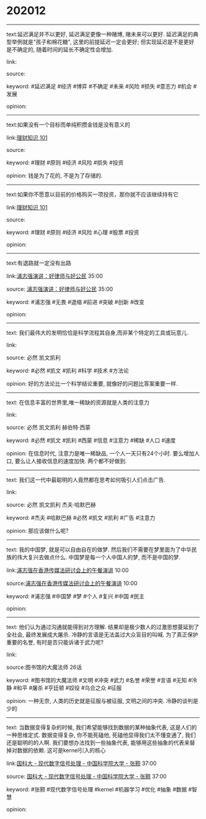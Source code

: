 # 202012

---

text:延迟满足并不以更好, 延迟满足更像一种赌博, 赌未来可以更好. 延迟满足的典型举例就是"孩子和棉花糖", 这里的前提延迟一定会更好; 但实现延迟是不是更好是不确定的, 随着时间的延长不确定性会增加.

link:

source:

keyword: #延迟满足 #经济 #博弈 #不确定 #未来 #风险 #损失 #意志力 #机会 #发展

opinion:

---

text:如果没有一个目标而单纯积攒金钱是没有意义的

link:[理财知识 101](https://www.douban.com/note/783861742/)

source:

keyword: #理财 #原则 #经济 #风险 #损失 #投资

opinion: 钱是为了花的, 不是为了存储的.

---

text:如果你不愿意以目前的价格购买一项投资，那你就不应该继续持有它

link:[理财知识 101](https://www.douban.com/note/783861742/)

source:

keyword: #理财 #原则 #经济 #风险 #心理 #股票 #投资

opinion:

---

text:有退路就一定没有出路

link:[浦志强演讲：好律师与好公民](https://www.youtube.com/watch?v=PfKpXfEgunY) 35:00

source: [浦志强演讲：好律师与好公民](https://www.youtube.com/watch?v=PfKpXfEgunY) 35:00

keyword: #浦志强 #无畏 #退缩 #前进 #突破 #创新 #改变

opinion:

---

text: 我们最伟大的发明恰恰是科学流程其自身,而非某个特定的工具或玩意儿.

link:

source: 必然 凯文凯利

keyword: #必然 #凯文 #凯利 #科学 #技术 #方法论

opinion: 好的方法论比一个科学结论重要, 就像好的问题比答案重要一样.

---

text: 在信息丰富的世界里,唯一稀缺的资源就是人类的注意力

link:

source: 必然 凯文凯利 赫伯特·西蒙

keyword: #必然 #凯文 #凯利 #西蒙 #信息 #注意力 #稀缺 #人口 #速度

opinion: 在信息时代, 注意力是唯一稀缺品, 一个人一天只有24个小时. 要么增加人口, 要么让人接收信息的速度加快. 两个都不好做到.

---

text: 我们这一代中最聪明的人竟然都在思考如何吸引人们点击广告.

link:

source:  必然 凯文凯利 杰夫·哈默巴赫

keyword: #杰夫 #哈默巴赫 #必然 #凯文 #凯利 #广告 #注意力

opinion: 那应该做什么呢?

---

text: 我的中国梦, 就是可以自由自在的做梦. 然后我们不需要在梦里面为了中华民族的伟大复兴去做点什么. 中国梦是每一个人中国人的梦, 而不是中国的梦.

link:[浦志强在香港传媒法研讨会上的午餐演讲](https://www.youtube.com/watch?v=o20QI9ov5dY) 10:00

source:[浦志强在香港传媒法研讨会上的午餐演讲](https://www.youtube.com/watch?v=o20QI9ov5dY) 10:00

keyword: #浦志强 #中国梦 #梦 #个人 #复兴 #中国 #民主

opinion:

---

text: 他们认为通过沟通就能得到对方理解. 结果却是极少数人的过激思想蔓延到了全社会, 最终发展成大屠杀. 冷静的言语是无法盖过大众盲目的叫喊. 为了真正保护重要的名誉, 有时是否只能诉诸于武力呢?

link:

source:图书馆的大魔法师 26话

keyword: #图书馆的大魔法师 #文明 #冲突 #武力 #名誉 #荣誉 #言语 #无知 #冷静 #和平 #屠杀 #亨廷顿 #奴役 #乌合之众 #征服

opinion: 一种无奈, 人类的历史就是征服与被征服, 文明之间的冲突. 冷静的谈判是少的

---

text: 当数据变得复杂的时候, 我们希望能够找到数据的某种抽象代表, 这是人们的一种思维定式. 数据变得复杂, 你不能死磕他, 死磕他显得我们太不懂变通了, 我们还是聪明的的人啊. 我们要想办法找到一些抽象代表, 能够用这些抽象的代表来替掉对数据的依赖. 这可是kernel引入的核心

link:[国科大 - 现代数字信号处理 - 中国科学院大学 - 张颢](https://www.bilibili.com/video/BV1bZ4y1T72A?p=17) 37:00

source: [国科大 - 现代数字信号处理 - 中国科学院大学 - 张颢](https://www.bilibili.com/video/BV1bZ4y1T72A?p=17) 37:00

keyword: #张颢 #现代数字信号处理 #kernel #机器学习 #优化 #抽象 #数据 #智慧

opinion:
